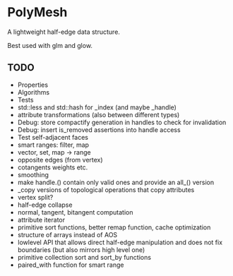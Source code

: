 # PolyMesh

A lightweight half-edge data structure.

Best used with glm and glow.

## TODO

* Properties
* Algorithms
* Tests
* std::less and std::hash for _index (and maybe _handle)
* attribute transformations (also between different types)
* Debug: store compactify generation in handles to check for invalidation
* Debug: insert is_removed assertions into handle access
* Test self-adjacent faces
* smart ranges: filter, map
* vector, set, map -> range
* opposite edges (from vertex)
* cotangents weights etc.
* smoothing
* make handle.<primitives>() contain only valid ones and provide an all_<primitives>() version
* _copy versions of topological operations that copy attributes
* vertex split?
* half-edge collapse
* normal, tangent, bitangent computation
* attribute iterator
* primitive sort functions, better remap function, cache optimization
* structure of arrays instead of AOS
* lowlevel API that allows direct half-edge manipulation and does not fix boundaries (but also mirrors high level one)
* primitive collection sort and sort_by functions
* paired_with function for smart range
